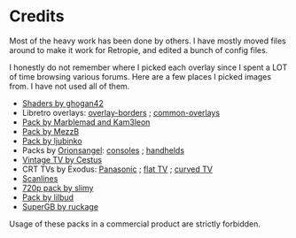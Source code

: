 # Credits

Most of the heavy work has been done by others. I have mostly moved files around to make it work for Retropie, and edited a bunch of config files.

I honestly do not remember where I picked each overlay since I spent a LOT of time browsing various forums. Here are a few places I picked images from. I have not used all of them.

- [Shaders by ghogan42](https://retropie.org.uk/forum/topic/13356/)
- Libretro overlays: [overlay-borders](https://github.com/libretro/overlay-borders) ; [common-overlays](https://github.com/libretro/common-overlays)
- [Pack by Marblemad and Kam3leon](https://www.screenscraper.fr/forumsujet.php?frub=43&fsuj=182)
- [Pack by MezzB](https://sites.google.com/view/mezzb-overlay/home)
- [Pack by ljubinko](https://forums.libretro.com/t/overlays-for-1680x1050-for-console-systems/6724)
- Packs by [Orionsangel](https://www.youtube.com/orionsangel): [consoles](https://forums.libretro.com/t/console-themed-overlays/10472) ; [handhelds](https://forums.libretro.com/t/handheld-overlays/10477)
- [Vintage TV by Cestus](https://forums.libretro.com/t/some-vintage-crt-overlays/12800)
- CRT TVs by Exodus: [Panasonic](https://forums.libretro.com/t/my-panasonic-crt-overlay-for-1080p/6278) ; [flat TV](https://forums.libretro.com/t/flat-crt-fullscreen-16-9-overlay-with-day-and-night-support/9087) ; [curved TV](https://forums.libretro.com/t/classic-crt-fullscreen-16-9-overlay-with-day-and-night-support/8949)
- [Scanlines](https://forums.libretro.com/t/scanline-overlay-w-rgb-effect-or-aperture-grill-effect/2425)
- [720p pack by slimy](https://retropie.org.uk/forum/topic/15356/)
- [Pack by lilbud](https://retropie.org.uk/forum/topic/13392/)
- [SuperGB by ruckage](https://retropie.org.uk/forum/topic/8664/)

Usage of these packs in a commercial product are strictly forbidden.
